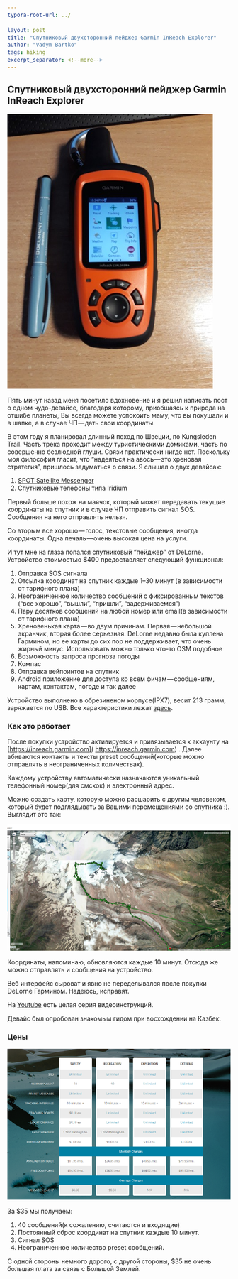 ```yaml
---
typora-root-url: ../

layout: post
title: "Спутниковый двухсторонний пейджер Garmin InReach Explorer"
author: "Vadym Bartko"
tags: hiking
excerpt_separator: <!--more-->
---
```


## Спутниковый двухсторонний пейджер Garmin InReach Explorer

<!--more-->



![img](/assets/2017-11-12-inreach/1qfXqNi3mz0NwboTdxbvR4A.jpeg)





Пять минут назад меня посетило вдохновение и я решил написать пост о одном чудо-девайсе, благодаря которому, приобщаясь к природа на отшибе планеты, Вы всегда можете успокоить маму, что вы покушали и в шапке, а в случае ЧП — дать свои координаты.

В этом году я планировал длинный поход по Швеции, по Kungsleden Trail. Часть трека проходит между туристическими домиками, часть по совершенно безлюдной глуши. Связи практически нигде нет. Поскольку моя философия гласит, что “надеяться на авось — это хреновая стратегия”, пришлось задуматься о связи. Я слышал о двух девайсах:

1. [SPOT Satellite Messenger](https://www.findmespot.com/en/)
2. Спутниковые телефоны типа Iridium

Первый больше похож на маячок, который может передавать текущие координаты на спутник и в случае ЧП отправить сигнал SOS. Сообщения на него отправлять нельзя.

Со вторым все хорошо — голос, текстовые сообщения, иногда координаты. Одна печаль — очень высокая цена на услуги.

И тут мне на глаза попался спутниковый “пейджер” от DeLorne. Устройство стоимостью $400 предоставляет следующий функционал:

1. Отправка SOS сигнала
2. Отсылка координат на спутник каждые 1–30 минут (в зависимости от тарифного плана)
3. Неограниченное количество сообщений с фиксированным текстов (“все хорошо”, “вышли”, “пришли”, “задерживаемся”)
4. Пару десятков сообщений на любой номер или email(в зависимости от тарифного плана)
5. Хреновенькая карта — во двум причинам. Первая — небольшой экранчик, вторая более серьезная. DeLorne недавно была куплена Гармином, но ее карты до сих пор не поддерживает, что очень жирный минус. Использовать можно только что-то OSM подобное
6. Возможность запроса прогноза погоды
7. Компас
8. Отправка вейпоинтов на спутник
9. Android приложение для доступа ко всем фичам — сообщениям, картам, контактам, погоде и так далее

Устройство выполнено в обрезиненом корпусе(IPX7), весит 213 грамм, заряжается по USB. Все характеристики лежат [здесь](https://buy.garmin.com/en-US/US/p/561269#specs).

### Как это работает

После покупки устройство активируется и привязывается к аккаунту на [https://inreach.garmin.com]( https://inreach.garmin.com) . Далее вбиваются контакты и тексты preset сообщений(которые можно отправлять в неограниченных количествах).

Каждому устройству автоматически назначаются уникальный телефонный номер(для смскок) и электронный адрес.

Можно создать карту, которую можно расшарить с другим человеком, который будет подглядывать за Вашими перемещениями со спутника :). Выглядит это так:

![img](/assets/2017-11-12-inreach/1XDAX3HVFlF35oq6V9lJNcg.png)

Координаты, напоминаю, обновляются каждые 10 минут. Отсюда же можно отправлять и сообщения на устройство.

Веб интерфейс сыроват и явно не переделывался после покупки DeLorne Гармином. Надеюсь, исправят.

На [Youtube](https://www.youtube.com/watch?v=tkIwE1NhUVY) есть целая серия видеоинструкций.

Девайс был опробован знакомым гидом при восхождении на Казбек.

### Цены

![img](/assets/2017-11-12-inreach/1ZVErmFqup18eyiR4sIp8_A.png)

За $35 мы получаем:

1. 40 сообщений(к сожалению, считаются и входящие)
2. Постоянный сброс координат на спутник каждые 10 минут.
3. Сигнал SOS
4. Неограниченное количество preset сообщений.

C одной стороны немного дорого, с другой стороны, $35 не очень большая плата за связь с Большой Землей.
